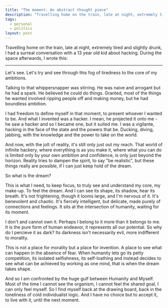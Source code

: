 ```yaml
---
title: "The moment: An abstract thought piece"
description: "Travelling home on the train, late at night, extremely tired and slightly drunk, I had a surreal conversation with a 13 year old kid about hacking. During the space afterwards, I wrote this."
tags:
  - personal
  - politics
layout: post
---
```


Travelling home on the train, late at night, extremely tired and slightly drunk,
I had a surreal conversation with a 13 year old kid about hacking. During the
space afterwards, I wrote this:

---

Let's see. Let's try and see through this fog of tiredness to the core of my
ambitions.

Talking to that whippersnapper was stirring. He was naive and arrogant
but he had a spark. He believed he could do things. Granted, most of the things
he wanted involved ripping people off and making money, but he had boundless
ambition.

I had freedom to define myself in that moment, to present whoever I wanted to
be. And what I invented was a hacker. I mean, he projected it onto me - he
saw a hacker and so I became one, but it suited me. I was a vigilante, hacking
in the face of the state and the powers that be. Ducking, diving, jabbing, with
the knowledge and the power to take on the world.

And now, with the jolt of reality, it's still only just out my reach. That world
of infinite hackery, where everything is as you make it, where what you can
do is limited only by your own ambition and confidence, is only just beyond
the horizon. Reality tries to dampen the spirit, to say "be realistic", but
these things really are possible, if I can just keep hold of the dream.

So what is the dream?

This is what I need, to keep focus, to truly see and understand my core, my
make-up. To feel the dream. And I can see its shape, its shadow, hear its
breath. It's not frightening, though it looms large, and I'm nervous of it.
It's benevolent and chaotic. It's fiercely intelligent, but delicate,
made purely of connections and feelings. It sits at the intersection of humanity,
waiting for its moment.

I don't and cannot own it. Perhaps I belong to it more than it belongs to me.
It is the pure form of human endeavor, it represents all our potential. So
why do I percieve it as dark? Its darkness isn't necessarily evil, more
indifferent to morality.

This is not a place for morality but a place for invention. A place to see what
can happen in the absence of fear. When humanity lets go its petty competition,
its isolated selfishness, its self-loathing and instead decides to see what can
be achieved by working as one mind, that is when the dream takes shape.

And so I am confronted by the huge gulf between Humanity and Myself. Most of the
time I cannot see the organism, I cannot feel the shared goal, I can only feel
myself. So I find myself back at the drawing board, back in the loneliness
of cold individualist logic. And I have no choice but to accept it, to live with
it, until the next moment.
